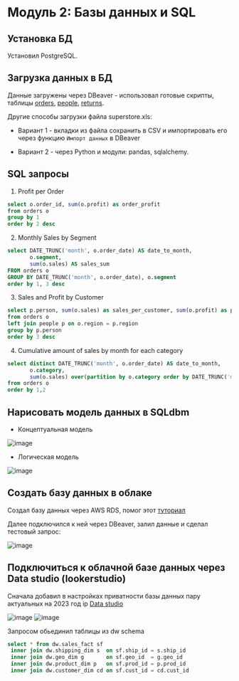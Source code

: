 # Модуль 2: Базы данных и SQL
## Установка БД

Установил PostgreSQL.

## Загрузка данных в БД

Данные загружены через DBeaver - использовал готовые скрипты, таблицы [orders](https://github.com/yanov2708/DE-101/blob/502cb789f45ef2ea207d473c8d36fc9b2b835917/Module2/DBeaver%20scripts/Create_orders.sql), [people](https://github.com/yanov2708/DE-101/blob/502cb789f45ef2ea207d473c8d36fc9b2b835917/Module2/DBeaver%20scripts/Create_people.sql), [returns](https://github.com/yanov2708/DE-101/blob/502cb789f45ef2ea207d473c8d36fc9b2b835917/Module2/DBeaver%20scripts/Create_returns.sql).

Другие способы загрузки файла superstore.xls:
 
- Вариант 1 - вкладки из файла сохранить в CSV и импортировать его через функцию `Импорт данных` в DBeaver 

- Вариант 2 - через Python и модули: pandas, sqlalchemy.

## SQL запросы

1. Profit per Order
```sql
select o.order_id, sum(o.profit) as order_profit 
from orders o 
group by 1
order by 2 desc
```

2. Monthly Sales by Segment
```sql
select DATE_TRUNC('month', o.order_date) AS date_to_month,
	   o.segment,
       sum(o.sales) AS sales_sum
FROM orders o 
GROUP BY DATE_TRUNC('month', o.order_date), o.segment 
order by 1, 3 desc
```

3. Sales and Profit by Customer
```sql
select p.person, sum(o.sales) as sales_per_customer, sum(o.profit) as profit_per_customer  
from orders o 
left join people p on o.region = p.region 
group by p.person 
order by 3 desc 
```

4. Сumulative amount of sales by month for each category
```sql
select distinct DATE_TRUNC('month', o.order_date) AS date_to_month,
	   o.category,
	   sum(o.sales) over(partition by o.category order by DATE_TRUNC('month', o.order_date))   
from orders o 
order by 1,2	
```

## Нарисовать модель данных в SQLdbm

* Концептуальная модель

![image](https://user-images.githubusercontent.com/98317081/220677412-fde2e0a0-c227-413a-a669-ae3b80a77119.png)

* Логическая модель

![image](https://user-images.githubusercontent.com/98317081/220660251-65aed5e3-9a39-4e3a-b272-32541c3a49e0.png)

 

## Создать базу данных в облаке

Создал базу данных через AWS RDS, помог этот [туториал](https://github.com/Data-Learn/data-engineering/blob/4d4d30ecfac25e5fc9d45bc00cbf5a99e25df049/how-to/how_to_amazon_rds.md)

Далее подключился к ней через DBeaver, залил данные и сделал тестовый запрос:

![image](https://user-images.githubusercontent.com/98317081/220681818-c852c8ad-2a39-4ea9-a60a-d3980cfaba76.png)


## Подключиться к облачной базе данных через Data studio (lookerstudio)

Сначала добавил в настройках приватности базы данных пару актуальных на 2023 год ip [Data studio](https://support.google.com/looker-studio/answer/7288010?hl=en&ref_topic=7332343#zippy=%2Cin-this-article)

![image](https://user-images.githubusercontent.com/98317081/221028088-47349d0d-525c-41e0-a384-7f6722fdbe66.png)
![image](https://user-images.githubusercontent.com/98317081/221028137-425e9b70-a5a4-4c98-a4ff-e4fbacf100f8.png)

Запросом обьединил таблицы из dw schema
```sql
select * from dw.sales_fact sf
 inner join dw.shipping_dim s  on sf.ship_id = s.ship_id
 inner join dw.geo_dim g       on sf.geo_id  = g.geo_id
 inner join dw.product_dim p   on sf.prod_id = p.prod_id
 inner join dw.customer_dim cd on sf.cust_id = cd.cust_id
```



